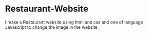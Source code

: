 # Restaurant-Website
I make a Restaurant website using html and css and one of language Javascript to change the image in the website.
